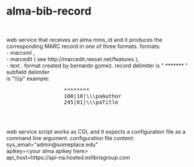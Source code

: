 # alma-bib-record
 <br>
 <p width="600px">
 web service that receives an alma mms_id and it produces the corresponding MARC record in one of three formats.
 formats:<br>
     - marcxml ,<br>
     - marcedit ( see http://marcedit.reeset.net/features ),<br>
     - text . format created by bernardo gomez. record delimiter is &quot; ******* &quot;  subfield delimiter <br>
              is &quot;\\\p&quot;
              example: <br>
              <pre>
                  ********
                  100|10|\\\paAuthor
                  245|01|\\\paTitle
               </pre>
 <br>
 </p>
 <p width="600px">
 web service script works as CGI, and it expects a configuration file as a command line argument.
 configuration file content: <br>
 sys_email=&quot;admin@someplace.edu&quot; <br>
apikey=&lt;your alma apikey here&gt; <br>
api_host=https://api-na.hosted.exlibrisgroup.com <br>
 </p>
   
